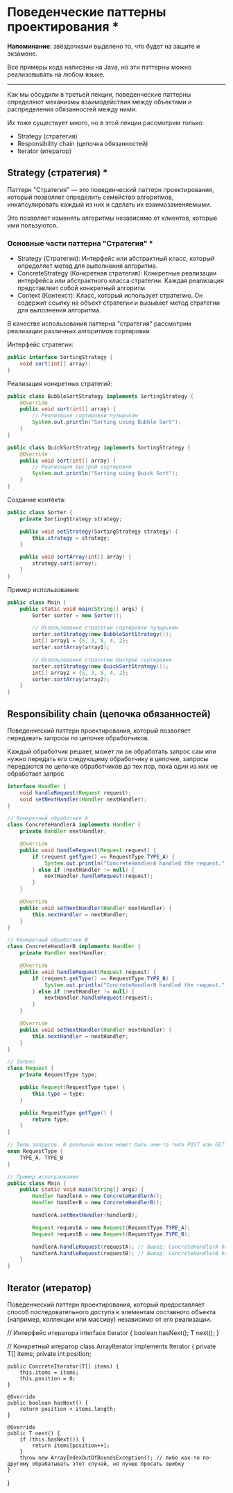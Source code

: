 # Поведенческие паттерны проектирования *

**Напоминание**: звёздочками выделено то, что будет на защите и экзамене.

Все примеры кода написаны на Java, но эти паттерны можно реализовывать на любом языке.

------

Как мы обсудили в третьей лекции, поведенческие паттерны определяют механизмы взаимодействия между объектами и распределения обязанностей между ними.

Их тоже существует много, но в этой лекции рассмотрим только:

* Strategy (стратегия)
* Responsibility chain (цепочка обязанностей)
* Iterator (итератор)

## Strategy (стратегия) *

Паттерн "Стратегия" — это поведенческий паттерн проектирования, который позволяет определить семейство алгоритмов, инкапсулировать каждый из них и сделать их взаимозаменяемыми.

Это позволяет изменять алгоритмы независимо от клиентов, которые ими пользуются.

### Основные части паттерна "Стратегия" *

* Strategy (Стратегия): Интерфейс или абстрактный класс, который определяет метод для выполнения алгоритма.
* ConcreteStrategy (Конкретная стратегия): Конкретные реализации интерфейса или абстрактного класса стратегии. Каждая реализация представляет собой конкретный алгоритм.
* Context (Контекст): Класс, который использует стратегию. Он содержит ссылку на объект стратегии и вызывает метод стратегии для выполнения алгоритма.

В качестве использования паттерна "стратегия" рассмотрим реализации различных алгоритмов сортировки.

Интерфейс стратегии:
```java
public interface SortingStrategy {
    void sort(int[] array);
}
```

Реализация конкретных стратегий:
```java
public class BubbleSortStrategy implements SortingStrategy {
    @Override
    public void sort(int[] array) {
        // Реализация сортировки пузырьком
        System.out.println("Sorting using Bubble Sort");
    }
}

public class QuickSortStrategy implements SortingStrategy {
    @Override
    public void sort(int[] array) {
        // Реализация быстрой сортировки
        System.out.println("Sorting using Quick Sort");
    }
}
```

Создание контекта:
```java
public class Sorter {
    private SortingStrategy strategy;

    public void setStrategy(SortingStrategy strategy) {
        this.strategy = strategy;
    }

    public void sortArray(int[] array) {
        strategy.sort(array);
    }
}
```

Пример использования:
```java
public class Main {
    public static void main(String[] args) {
        Sorter sorter = new Sorter();

        // Использование стратегии сортировки пузырьком
        sorter.setStrategy(new BubbleSortStrategy());
        int[] array1 = {5, 3, 8, 4, 2};
        sorter.sortArray(array1);

        // Использование стратегии быстрой сортировки
        sorter.setStrategy(new QuickSortStrategy());
        int[] array2 = {5, 3, 8, 4, 2};
        sorter.sortArray(array2);
    }
}
```

## Responsibility chain (цепочка обязанностей)

Поведенческий паттерн проектирования, который позволяет передавать запросы по цепочке обработчиков.

Каждый обработчик решает, может ли он обработать запрос сам или нужно передать его следующему обработчику в цепочке, запросы передаются по цепочке обработчиков до тех пор, пока один из них не обработает запрос

```Java
interface Handler {
    void handleRequest(Request request);
    void setNextHandler(Handler nextHandler);
}

// Конкретный обработчик A
class ConcreteHandlerA implements Handler {
    private Handler nextHandler;

    @Override
    public void handleRequest(Request request) {
        if (request.getType() == RequestType.TYPE_A) {
            System.out.println("ConcreteHandlerA handled the request.");
        } else if (nextHandler != null) {
            nextHandler.handleRequest(request);
        }
    }

    @Override
    public void setNextHandler(Handler nextHandler) {
        this.nextHandler = nextHandler;
    }
}

// Конкретный обработчик B
class ConcreteHandlerB implements Handler {
    private Handler nextHandler;

    @Override
    public void handleRequest(Request request) {
        if (request.getType() == RequestType.TYPE_B) {
            System.out.println("ConcreteHandlerB handled the request.");
        } else if (nextHandler != null) {
            nextHandler.handleRequest(request);
        }
    }

    @Override
    public void setNextHandler(Handler nextHandler) {
        this.nextHandler = nextHandler;
    }
}

// Запрос
class Request {
    private RequestType type;

    public Request(RequestType type) {
        this.type = type;
    }

    public RequestType getType() {
        return type;
    }
}

// Типы запросов. В реальной жизни может быть чем-то типа POST или GET
enum RequestType {
    TYPE_A, TYPE_B
}

// Пример использования
public class Main {
    public static void main(String[] args) {
        Handler handlerA = new ConcreteHandlerA();
        Handler handlerB = new ConcreteHandlerB();

        handlerA.setNextHandler(handlerB);

        Request requestA = new Request(RequestType.TYPE_A);
        Request requestB = new Request(RequestType.TYPE_B);

        handlerA.handleRequest(requestA); // Вывод: ConcreteHandlerA handled the request.
        handlerA.handleRequest(requestB); // Вывод: ConcreteHandlerB handled the request.
    }
}
```

## Iterator (итератор)

Поведенческий паттерн проектирования, который предоставляет способ последовательного доступа к элементам составного объекта (например, коллекции или массиву) независимо от его реализации.

// Интерфейс итератора
interface Iterator<T> {
    boolean hasNext();
    T next();
}

// Конкретный итератор
class ArrayIterator<T> implements Iterator<T> {
    private T[] items;
    private int position;

    public ConcreteIterator(T[] items) {
        this.items = items;
        this.position = 0;
    }

    @Override
    public boolean hasNext() {
        return position < items.length;
    }

    @Override
    public T next() {
        if (this.hasNext()) {
            return items[position++];
        }
        throw new ArrayIndexOutOfBoundsException(); // либо как-то по-другому обрабатывать этот случай, но лучше бросать ошибку
    }
}
